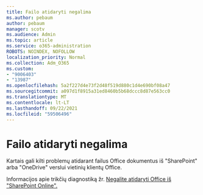 ```yaml
---
title: Failo atidaryti negalima
ms.author: pebaum
author: pebaum
manager: scotv
ms.audience: Admin
ms.topic: article
ms.service: o365-administration
ROBOTS: NOINDEX, NOFOLLOW
localization_priority: Normal
ms.collection: Adm_O365
ms.custom:
- "9006403"
- "13987"
ms.openlocfilehash: 5a2f227d4e73f2d48f519d880c1d4e690bf08a47
ms.sourcegitcommit: a097d1f8915a31ed8460b5b68dccc8d87e563cc0
ms.translationtype: MT
ms.contentlocale: lt-LT
ms.lasthandoff: 09/22/2021
ms.locfileid: "59506496"
---
```

# <a name="cant-open-file"></a>Failo atidaryti negalima

Kartais gali kilti problemų atidarant failus Office dokumentus iš "SharePoint" arba "OneDrive" verslui vietinių klientų Office. 

Informacijos apie trikčių diagnostiką žr. [Negalite atidaryti Office iš "SharePoint Online".](https://docs.microsoft.com/sharepoint/troubleshoot/administration/cant-open-office-files)